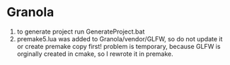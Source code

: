 # Granola
1) to generate project run GenerateProject.bat
2) premake5.lua was added to Granola/vendor/GLFW, so do not update it or create premake copy first!
problem is temporary, because GLFW is orginally created in cmake, so I rewrote it in premake.